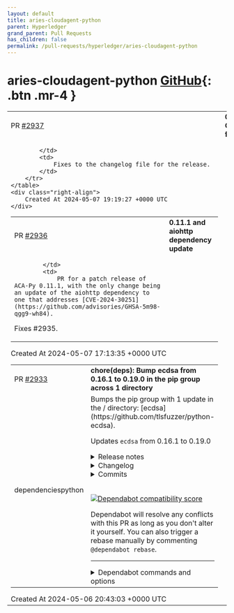 ```yaml
---
layout: default
title: aries-cloudagent-python
parent: Hyperledger
grand_parent: Pull Requests
has_children: false
permalink: /pull-requests/hyperledger/aries-cloudagent-python
---
```


# aries-cloudagent-python <span class="fs-3 right-align">[GitHub](https://github.com/hyperledger/aries-cloudagent-python){: .btn .mr-4 }</span>


<div>
    <table>
        <tr>
            <td>
                PR <a href="https://github.com/hyperledger/aries-cloudagent-python/pull/2937" class=".btn">#2937</a>
            </td>
            <td>
                <b>
                    0.11.1 ChangeLog fixes
                </b>
            </td>
        </tr>
        <tr>
            <td>
                
            </td>
            <td>
                Fixes to the changelog file for the release.
            </td>
        </tr>
    </table>
    <div class="right-align">
        Created At 2024-05-07 19:19:27 +0000 UTC
    </div>
</div>

<div>
    <table>
        <tr>
            <td>
                PR <a href="https://github.com/hyperledger/aries-cloudagent-python/pull/2936" class=".btn">#2936</a>
            </td>
            <td>
                <b>
                    0.11.1 and aiohttp dependency update
                </b>
            </td>
        </tr>
        <tr>
            <td>
                
            </td>
            <td>
                PR for a patch release of ACA-Py 0.11.1, with the only change being an update of the aiohttp dependency to one that addresses [CVE-2024-30251](https://github.com/advisories/GHSA-5m98-qgg9-wh84).

Fixes #2935.
            </td>
        </tr>
    </table>
    <div class="right-align">
        Created At 2024-05-07 17:13:35 +0000 UTC
    </div>
</div>

<div>
    <table>
        <tr>
            <td>
                PR <a href="https://github.com/hyperledger/aries-cloudagent-python/pull/2933" class=".btn">#2933</a>
            </td>
            <td>
                <b>
                    chore(deps): Bump ecdsa from 0.16.1 to 0.19.0 in the pip group across 1 directory
                </b>
            </td>
        </tr>
        <tr>
            <td>
                <span class="chip">dependencies</span><span class="chip">python</span>
            </td>
            <td>
                Bumps the pip group with 1 update in the / directory: [ecdsa](https://github.com/tlsfuzzer/python-ecdsa).

Updates `ecdsa` from 0.16.1 to 0.19.0
<details>
<summary>Release notes</summary>
<p><em>Sourced from <a href="https://github.com/tlsfuzzer/python-ecdsa/releases">ecdsa's releases</a>.</em></p>
<blockquote>
<h2>ecdsa 0.19.0</h2>
<h2>New API:</h2>
<ul>
<li><code>to_ssh</code> in <code>VerifyingKey</code> and <code>SigningKey</code>, supports Ed25519 keys only
(Pablo Mazzini)</li>
</ul>
<h2>New features:</h2>
<ul>
<li>Support for twisted Brainpool curves</li>
</ul>
<h2>Doc fix:</h2>
<ul>
<li>Fix curve equation in glossary</li>
<li>Documentation for signature encoding and signature decoding functions</li>
</ul>
<h2>Maintenance:</h2>
<ul>
<li>Dropped official support for 3.3 and 3.4 (because of problems running them
in CI, not because it's actually incompatible; support for 2.6 and 2.7 is
unaffected)</li>
<li>Fixes around hypothesis parameters</li>
<li>Officially support Python 3.11 and 3.12</li>
<li>Small updates to test suite to make it work with 3.11 and 3.12 and new
releases of test dependencies</li>
<li>Dropped the internal <code>_rwlock</code> module as it's unused</li>
<li>Added mutation testing to CI, lots of speed-ups to the test suite
to make it happen</li>
<li>Removal of unnecessary <code>six.b</code> literals (Alexandre Detiste)</li>
</ul>
<p>Deprecations:</p>
<ul>
<li><code>int_to_string</code>, <code>string_to_int</code>, and <code>digest_integer</code> from <code>ecdsa.ecdsa</code>
module are now considered deprecated, they will be removed in a future
release</li>
</ul>
<h2>ecdsa 0.18.0</h2>
<h1>New features:</h1>
<ul>
<li>Support for EdDSA (Ed25519, Ed448) signature creation and verification.</li>
<li>Support for Ed25519 and Ed448 in PKCS#8 and public key files.</li>
<li>Support for point precomputation for EdDSA.</li>
</ul>
<h1>New API:</h1>
<ul>
<li>CurveEdTw class to represent the Twisted Edwards curve parameters.</li>
<li>PointEdwards class to represent points on Twisted Edwards curve and
provide point arithmetic on it.</li>
<li><code>curve_by_name</code> in <code>curves</code> module to get a <code>Curve</code> object by providing curve
name.</li>
</ul>
<p>Bug fix:</p>
<!-- raw HTML omitted -->
</blockquote>
<p>... (truncated)</p>
</details>
<details>
<summary>Changelog</summary>
<p><em>Sourced from <a href="https://github.com/tlsfuzzer/python-ecdsa/blob/master/NEWS">ecdsa's changelog</a>.</em></p>
<blockquote>
<ul>
<li>Release 0.19.0 (08 Apr 2024)</li>
</ul>
<p>New API:</p>
<ul>
<li><code>to_ssh</code> in <code>VerifyingKey</code> and <code>SigningKey</code>, supports Ed25519 keys only
(Pablo Mazzini)</li>
</ul>
<p>New features:</p>
<ul>
<li>Support for twisted Brainpool curves</li>
</ul>
<p>Doc fix:</p>
<ul>
<li>Fix curve equation in glossary</li>
<li>Documentation for signature encoding and signature decoding functions</li>
</ul>
<p>Maintenance:</p>
<ul>
<li>Dropped official support for 3.3 and 3.4 (because of problems running them
in CI, not because it's actually incompatible; support for 2.6 and 2.7 is
unaffected)</li>
<li>Fixes aroung hypothesis parameters</li>
<li>Officially support Python 3.11 and 3.12</li>
<li>Small updates to test suite to make it work with 3.11 and 3.12 and new
releases of test dependencies</li>
<li>Dropped the internal <code>_rwlock</code> module as it's unused</li>
<li>Added mutation testing to CI, lots of speed-ups to the test suite
to make it happen</li>
<li>Removal of unnecessary <code>six.b</code> literals (Alexandre Detiste)</li>
</ul>
<p>Deprecations:</p>
<ul>
<li>
<p><code>int_to_string</code>, <code>string_to_int</code>, and <code>digest_integer</code> from <code>ecdsa.ecdsa</code>
module are now considered deprecated, they will be removed in a future
release</p>
</li>
<li>
<p>Release 0.18.0 (09 Jul 2022)</p>
</li>
</ul>
<p>New API:</p>
<ul>
<li><code>curve_by_name</code> in <code>curves</code> module to get a <code>Curve</code> object by providing curve
name.</li>
</ul>
<p>Bug fix:</p>
<ul>
<li>Make the <code>VerifyingKey</code> encoded with explicit parameters use the same
kind of point encoding for public key and curve generator.</li>
<li>Better handling of malformed curve parameters (as in CVE-2022-0778);
make python-ecdsa raise <code>MalformedPointError</code> instead of <code>AssertionError</code>.</li>
</ul>
<p>Doc fix:</p>
<ul>
<li>Publish the documentation on <a href="https://ecdsa.readthedocs.io/">https://ecdsa.readthedocs.io/</a>,
include explanation of basics of handling of ECC data formats and how to use
the library for elliptic curve arithmetic.</li>
<li>Make object names more consistent, make them into hyperlinks on the
readthedocs documentation.</li>
<li>Make security note more explicit (Ian Rodney)</li>
</ul>
<!-- raw HTML omitted -->
</blockquote>
<p>... (truncated)</p>
</details>
<details>
<summary>Commits</summary>
<ul>
<li><a href="https://github.com/tlsfuzzer/python-ecdsa/commit/be70016f8911f79e891a65dcfcb602e5ba866ed3"><code>be70016</code></a> Merge pull request <a href="https://redirect.github.com/tlsfuzzer/python-ecdsa/issues/337">#337</a> from tlsfuzzer/release-0.19</li>
<li><a href="https://github.com/tlsfuzzer/python-ecdsa/commit/217735bb28dd30c12619564da8b0ec7022ec0a95"><code>217735b</code></a> allow early exit from worker processes when running mutation testing</li>
<li><a href="https://github.com/tlsfuzzer/python-ecdsa/commit/6e7adff153ad877747f56771c842a94bca65ede9"><code>6e7adff</code></a> don't check rate if no tests executed</li>
<li><a href="https://github.com/tlsfuzzer/python-ecdsa/commit/c56030efe0044c6deb8a5f815eabb590e574fc41"><code>c56030e</code></a> make coveralls submission work with py2.6 again</li>
<li><a href="https://github.com/tlsfuzzer/python-ecdsa/commit/66d0d74a331af339715e1e70274a45f775817f7f"><code>66d0d74</code></a> add release notes for 0.19.0 release</li>
<li><a href="https://github.com/tlsfuzzer/python-ecdsa/commit/0d5a38ca8ada5f2fec67904236f563f562b402d4"><code>0d5a38c</code></a> Merge pull request <a href="https://redirect.github.com/tlsfuzzer/python-ecdsa/issues/156">#156</a> from tomato42/cosmic-ray</li>
<li><a href="https://github.com/tlsfuzzer/python-ecdsa/commit/02c83503ffcd06a0ac15535a3afac88ad5725710"><code>02c8350</code></a> be more permissive for the PR mutation test coverage</li>
<li><a href="https://github.com/tlsfuzzer/python-ecdsa/commit/4845e8fa64c1b1463e400ac1a0d5c4e87615bcde"><code>4845e8f</code></a> better is_prime()</li>
<li><a href="https://github.com/tlsfuzzer/python-ecdsa/commit/09f0d106d13d05089078c95a947ad4f3a2602a5f"><code>09f0d10</code></a> add hard timeout for test mutation test suite</li>
<li><a href="https://github.com/tlsfuzzer/python-ecdsa/commit/e16173b25dfc9ea4b1cc323874369c1d38fb3664"><code>e16173b</code></a> two digit precision for the mutation score badge</li>
<li>Additional commits viewable in <a href="https://github.com/tlsfuzzer/python-ecdsa/compare/python-ecdsa-0.16.1...python-ecdsa-0.19.0">compare view</a></li>
</ul>
</details>
<br />


[![Dependabot compatibility score](https://dependabot-badges.githubapp.com/badges/compatibility_score?dependency-name=ecdsa&package-manager=pip&previous-version=0.16.1&new-version=0.19.0)](https://docs.github.com/en/github/managing-security-vulnerabilities/about-dependabot-security-updates#about-compatibility-scores)

Dependabot will resolve any conflicts with this PR as long as you don't alter it yourself. You can also trigger a rebase manually by commenting `@dependabot rebase`.

[//]: # (dependabot-automerge-start)
[//]: # (dependabot-automerge-end)

---

<details>
<summary>Dependabot commands and options</summary>
<br />

You can trigger Dependabot actions by commenting on this PR:
- `@dependabot rebase` will rebase this PR
- `@dependabot recreate` will recreate this PR, overwriting any edits that have been made to it
- `@dependabot merge` will merge this PR after your CI passes on it
- `@dependabot squash and merge` will squash and merge this PR after your CI passes on it
- `@dependabot cancel merge` will cancel a previously requested merge and block automerging
- `@dependabot reopen` will reopen this PR if it is closed
- `@dependabot close` will close this PR and stop Dependabot recreating it. You can achieve the same result by closing it manually
- `@dependabot show <dependency name> ignore conditions` will show all of the ignore conditions of the specified dependency
- `@dependabot ignore <dependency name> major version` will close this group update PR and stop Dependabot creating any more for the specific dependency's major version (unless you unignore this specific dependency's major version or upgrade to it yourself)
- `@dependabot ignore <dependency name> minor version` will close this group update PR and stop Dependabot creating any more for the specific dependency's minor version (unless you unignore this specific dependency's minor version or upgrade to it yourself)
- `@dependabot ignore <dependency name>` will close this group update PR and stop Dependabot creating any more for the specific dependency (unless you unignore this specific dependency or upgrade to it yourself)
- `@dependabot unignore <dependency name>` will remove all of the ignore conditions of the specified dependency
- `@dependabot unignore <dependency name> <ignore condition>` will remove the ignore condition of the specified dependency and ignore conditions
You can disable automated security fix PRs for this repo from the [Security Alerts page](https://github.com/hyperledger/aries-cloudagent-python/network/alerts).

</details>
            </td>
        </tr>
    </table>
    <div class="right-align">
        Created At 2024-05-06 20:43:03 +0000 UTC
    </div>
</div>

